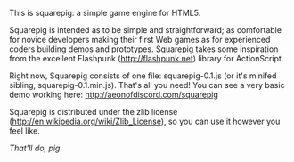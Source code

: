 This is squarepig: a simple game engine for HTML5.

Squarepig is intended as to be simple and straightforward; as comfortable for novice developers making their first Web games as for experienced coders building demos and prototypes. Squarepig takes some inspiration from the excellent Flashpunk (http://flashpunk.net) library for ActionScript.

Right now, Squarepig consists of one file: squarepig-0.1.js (or it's minifed sibling, squarepig-0.1.min.js). That's all you need! You can see a very basic demo working here: http://aeonofdiscord.com/squarepig

Squarepig is distributed under the zlib license (http://en.wikipedia.org/wiki/Zlib_License), so you can use it however you feel like.

*That'll do, pig.*
